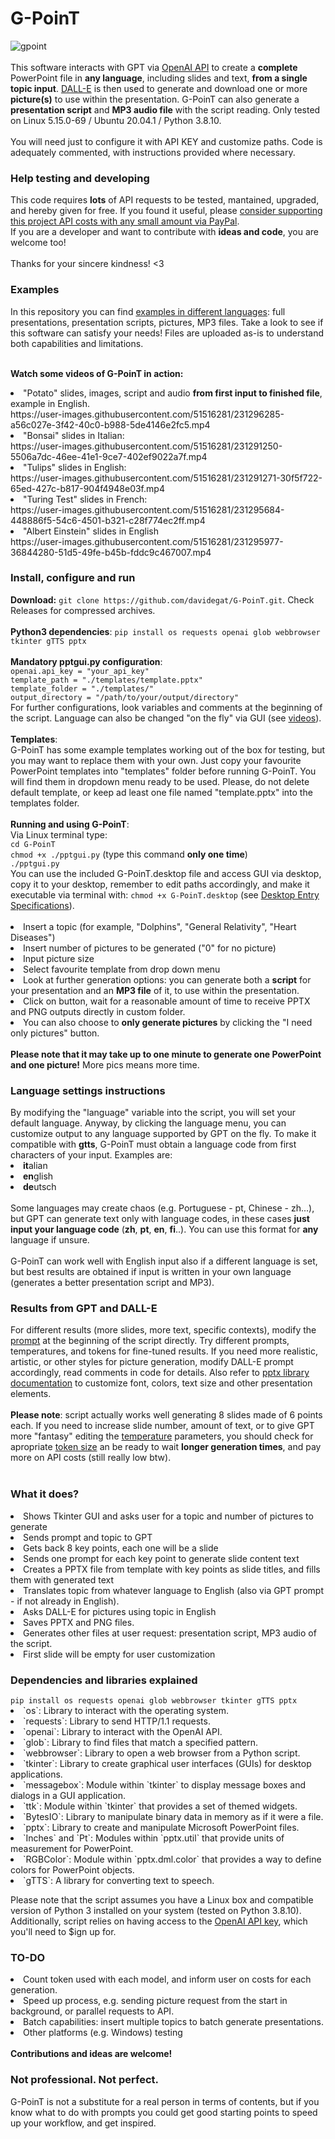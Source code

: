 # G-PoinT
![gpoint](https://user-images.githubusercontent.com/51516281/231254043-a65b5bee-75b5-4391-bb08-472becbda7f6.png)
<br><br>
This software interacts with GPT via <a href="https://platform.openai.com/docs/api-reference/introduction">OpenAI API</a> to create a <b>complete</b> PowerPoint file in <b>any language</b>, including slides and text, <b>from a single topic input</b>. <a href="https://platform.openai.com/docs/api-reference/images">DALL-E</a> is then used to generate and download one or more <b>picture(s)</b> to use within the presentation. G-PoinT can also generate a <b>presentation script</b> and <b>MP3 audio file</b> with the script reading. Only tested on Linux 5.15.0-69 / Ubuntu 20.04.1 / Python 3.8.10. <br><br>You will need just to configure it with API KEY and customize paths. Code is adequately commented, with instructions provided where necessary. 
<h3>Help testing and developing</h3>
This code requires <b>lots</b> of API requests to be tested, mantained, upgraded, and hereby given for free. If you found it useful, please <a href="https://www.paypal.com/donate/?hosted_button_id=2EGA7T2LTD3AU">consider supporting this project API costs with any small amount via PayPal</a>. <br>If you are a developer and want to contribute with <b>ideas and code</b>, you are welcome too!<br><br>Thanks for your sincere kindness! <3<br>

<h3>Examples</h3>
In this repository you can find <a href="https://github.com/davidegat/G-PoinT/tree/main/examples">examples in different languages</a>: full presentations, presentation scripts, pictures, MP3 files. Take a look to see if this software can satisfy your needs! Files are uploaded as-is to understand both capabilities and limitations.<br><br>

<b>Watch some videos of G-PoinT in action:</b><br>
<li>"Potato" slides, images, script and audio <b>from first input to finished file</b>, example in English.<br>
https://user-images.githubusercontent.com/51516281/231296285-a56c027e-3f42-40c0-b988-5de4146e2fc5.mp4
<li>"Bonsai" slides in Italian:<br>
https://user-images.githubusercontent.com/51516281/231291250-5506a7dc-46ee-41e1-9ce7-402ef9022a7f.mp4
<li>"Tulips" slides in English:<br>
https://user-images.githubusercontent.com/51516281/231291271-30f5f722-65ed-427c-b817-904f4948e03f.mp4
<li>"Turing Test" slides in French:<br>
https://user-images.githubusercontent.com/51516281/231295684-448886f5-54c6-4501-b321-c28f774ec2ff.mp4
<li>"Albert Einstein" slides in English<br>
https://user-images.githubusercontent.com/51516281/231295977-36844280-51d5-49fe-b45b-fddc9c467007.mp4

<h3>Install, configure and run</h3>
<b>Download:</b> <code>git clone https://github.com/davidegat/G-PoinT.git</code>. Check Releases for compressed archives.<br><br>
<b>Python3 dependencies</b>: <code>pip install os requests openai glob webbrowser tkinter gTTS pptx</code><br><br>
<b>Mandatory pptgui.py configuration</b>:<br>
<code>openai.api_key = "your_api_key"
template_path = "./templates/template.pptx"
template_folder = "./templates/"
output_directory = "/path/to/your/output/directory"</code><br>
For further configurations, look variables and comments at the beginning of the script. Language can also be changed "on the fly" via GUI (see <a href="https://github.com/davidegat/G-PoinT#examples">videos</a>).<br><br>
<b>Templates</b>:<br>
G-PoinT has some example templates working out of the box for testing, but you may want to replace them with your own. Just copy your favourite PowerPoint templates into "templates" folder before running G-PoinT. You will find them in dropdown menu ready to be used. Please, do not delete default template, or keep ad least one file named "template.pptx" into the templates folder.<br><br>
<b>Running and using G-PoinT</b>:<br>
Via Linux terminal type:<br>
<code>cd G-PoinT</code><br>
<code>chmod +x ./pptgui.py</code> (type this command <b>only one time</b>)<br>
<code>./pptgui.py</code><br>
You can use the included G-PoinT.desktop file and access GUI via desktop, copy it to your desktop, remember to edit paths accordingly, and make it executable via terminal with: <code>chmod +x G-PoinT.desktop</code> (see <a href="https://developer-old.gnome.org/desktop-entry-spec/">Desktop Entry Specifications</a>).<br><br>

<li>Insert a topic (for example, "Dolphins", "General Relativity", "Heart Diseases")
<li>Insert number of pictures to be generated ("0" for no picture)
<li>Input picture size
<li>Select favourite template from drop down menu
<li>Look at further generation options: you can generate both a <b>script</b> for your presentation and an <b>MP3 file</b> of it, to use within the presentation.
<li>Click on button, wait for a reasonable amount of time to receive PPTX and PNG outputs directly in custom folder.
<li>You can also choose to <b>only generate pictures</b> by clicking the "I need only pictures" button.<br><br><b>Please note that it may take up to one minute to generate one PowerPoint and one picture!</b> More pics means more time.
<h3>Language settings instructions</h3>
By modifying the "language" variable into the script, you will set your default language. Anyway, by clicking the language menu, you can customize output to any language supported by GPT on the fly. To make it compatible with <b>gtts</b>, G-PoinT must obtain a language code from first characters of your input. Examples are:<br>
<li><b>it</b>alian
<li><b>en</b>glish
<li><b>de</b>utsch<br><br>
Some languages may create chaos (e.g. Portuguese - pt, Chinese - zh...), but GPT can generate text only with language codes, in these cases <b>just input your language code</b> (<b>zh</b>, <b>pt</b>, <b>en</b>, <b>fi</b>..). You can use this format for <b>any</b> language if unsure.<br><br>G-PoinT can work well with English input also if a different language is set, but best results are obtained if input is written in your own language (generates a better presentation script and MP3).
<h3>Results from GPT and DALL-E</h3>
For different results (more slides, more text, specific contexts), modify the <a href="https://help.openai.com/en/articles/6654000-best-practices-for-prompt-engineering-with-openai-api">prompt</a> at the beginning of the script directly. Try different prompts, temperatures, and tokens for fine-tuned results. If you need more realistic, artistic, or other styles for picture generation, modify DALL-E prompt accordingly, read comments in code for details. Also refer to <a href="https://python-pptx.readthedocs.io/en/latest/">pptx library documentation</a> to customize font, colors, text size and other presentation elements.<br><br>
<b>Please note</b>: script actually works well generating 8 slides made of 6 points each. If you need to increase slide number, amount of text, or to give GPT more "fantasy" editing the <a href="https://platform.openai.com/docs/api-reference/completions/create#completions/create-temperature">temperature</a> parameters, you should check for apropriate <a href="https://help.openai.com/en/articles/4936856-what-are-tokens-and-how-to-count-them">token size</a> an be ready to wait <b>longer generation times</b>, and pay more on API costs (still really low btw).<br><br>

<h3>What it does?</h3>

<li>Shows Tkinter GUI and asks user for a topic and number of pictures to generate
<li>Sends prompt and topic to GPT
<li>Gets back 8 key points, each one will be a slide
<li>Sends one prompt for each key point to generate slide content text
<li>Creates a PPTX file from template with key points as slide titles, and fills them with generated text
<li>Translates topic from whatever language to English (also via GPT prompt - if not already in English).
<li>Asks DALL-E for pictures using topic in English
<li>Saves PPTX and PNG files.
<li>Generates other files at user request: presentation script, MP3 audio of the script.
<li>First slide will be empty for user customization

<h3>Dependencies and libraries explained</h3>
<code>pip install os requests openai glob webbrowser tkinter gTTS pptx</code><br>
<li>`os`: Library to interact with the operating system.
<li>`requests`: Library to send HTTP/1.1 requests.
<li>`openai`: Library to interact with the OpenAI API.
<li>`glob`: Library to find files that match a specified pattern.
<li>`webbrowser`: Library to open a web browser from a Python script.
<li>`tkinter`: Library to create graphical user interfaces (GUIs) for desktop applications.
<li>`messagebox`: Module within `tkinter` to display message boxes and dialogs in a GUI application.
<li>`ttk`: Module within `tkinter` that provides a set of themed widgets.
<li>`BytesIO`: Library to manipulate binary data in memory as if it were a file.
<li>`pptx`: Library to create and manipulate Microsoft PowerPoint files.
<li>`Inches` and `Pt`: Modules within `pptx.util` that provide units of measurement for PowerPoint.
<li>`RGBColor`: Module within `pptx.dml.color` that provides a way to define colors for PowerPoint objects.
<li>`gTTS`: A library for converting text to speech.

Please note that the script assumes you have a Linux box and compatible version of Python 3 installed on your system (tested on Python 3.8.10). Additionally, script relies on having access to the <a href="https://platform.openai.com/account/api-keys">OpenAI API key</a>, which you'll need to $ign up for.
<h3>TO-DO</h3>
<li>Count token used with each model, and inform user on costs for each generation.
<li>Speed up process, e.g. sending picture request from the start in background, or parallel requests to API.
<li>Batch capabilities: insert multiple topics to batch generate presentations.
<li>Other platforms (e.g. Windows) testing<br>
<br><b>Contributions and ideas are welcome!</b>

<h3>Not professional. Not perfect.</h3>
G-PoinT is not a substitute for a real person in terms of contents, but if you know what to do with prompts you could get good starting points to speed up your workflow, and get inspired.
